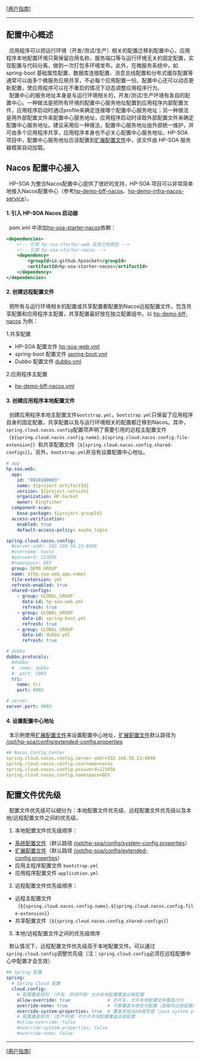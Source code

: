 [[用户指南](user_guide.md)]

---

## 配置中心概述
&nbsp;&nbsp;应用程序可以把运行环境（开发/测试/生产）相关的配置迁移到配置中心，应用程序本地配置环境只需保留应用名称、服务端口等与运行环境无关的固定配置，实现配置与代码分离，做到一次打包多环境发布。此外，在微服务系统中，如 spring-boot 基础属性配置、数据库连接配置、消息总线配置和分布式缓存配置等通常可以由多个微服务应用共享，不必每个应用配置一份。配置中心还可以动态更新配置，使应用程序可以在不重启的情况下动态调整应用程序行为。  
&nbsp;&nbsp;配置中心的服务地址本身是与运行环境相关的，开发/测试/生产环境有各自的配置中心。一种做法是把所有环境的配置中心服务地址配置到应用程序内部配置文件，应用程序启动时通过profile来确定连接哪个配置中心服务地址；另一种做法是用外部配置文件来配置中心服务地址，应用程序启动时读取外部配置文件来确定配置中心服务地址。建议采用后一种做法，配置中心服务地址由外部统一维护，并可由多个应用程序共享，应用程序本身也不必关心配置中心服务地址。HP-SOA 项目中，配置中心服务地址应该配置到[扩展配置文件](app_integration.md#3-修改全局配置可选)中，该文件由 HP-SOA 服务器框架自动加载。

## Nacos 配置中心接入
&nbsp;&nbsp;HP-SOA 为整合Nacos配置中心提供了很好的支持，HP-SOA 项目可以非常简单地接入Nacos配置中心（参考[hp-demo-bff-nacos](../../hp-demo/hp-demo-bff-nacos)、[hp-demo-infra-nacos-service](../../hp-demo/hp-demo-infra-nacos/hp-demo-infra-nacos-service)）。

#### 1. 引入 HP-SOA Nacos 启动器
&nbsp;&nbsp;pom.xml 中添加[hp-soa-starter-nacos](../../hp-soa-starter/hp-soa-starter-nacos)依赖：
```xml
<dependencies>
    <!-- 引用 hp-soa-starter-web 及其它依赖包 -->
    <!-- 引用 hp-soa-starter-nacos -->
    <dependency>
        <groupId>io.github.hpsocket</groupId>
        <artifactId>hp-soa-starter-nacos</artifactId>
    </dependency>
</dependencies>
```
#### 2. 创建远程配置文件
&nbsp;&nbsp;把所有与运行环境相关的配置或共享配置都配置到Nacos远程配置文件，包含共享配置和应用程序主配置，共享配置最好放在独立配置组中。以 [hp-demo-bff-nacos](../../hp-demo/hp-demo-bff-nacos) 为例：

1.共享配置
- HP-SOA 配置文件 [hp-soa-web.yml](../../misc/nacos/config/namespace-DEV/GLOBAL_GROUP/hp-soa-web.yml)
- spring-boot 配置文件 [spring-boot.yml](../../misc/nacos/config/namespace-DEV/GLOBAL_GROUP/spring-boot.yml)
- Dubbo 配置文件 [dubbo.yml](../../misc/nacos/config/namespace-DEV/GLOBAL_GROUP/dubbo.yml)

2.应用程序主配置
- [hp-demo-bff-nacos.yml](../../misc/nacos/config/namespace-DEV/DEMO_GROUP/hp-demo-bff-nacos.yml)

#### 3. 创建应用程序本地配置文件
&nbsp;&nbsp;创建应用程序本地主配置文件`bootstrap.yml`，`bootstrap.yml`只保留了应用程序自身的固定配置，共享配置以及与运行环境相关的配置都迁移到Nacos。其中，`spring.cloud.nacos.config`配置项声明了需要引用的远程主配置文件（`${spring.cloud.nacos.config.name}.${spring.cloud.nacos.config.file-extension}`）和共享配置文件（`${spring.cloud.nacos.config.shared-configs}`）。另外，`bootstrap.yml`并没有设置配置中心地址。
```yaml
# app
hp.soa.web:
  app:
    id: "0010100003"
    name: ${project.artifactId}
    version: ${project.version}
    organization: HP-Socket
    owner: Kingfisher
  component-scan:
    base-package: ${project.groupId}
  access-verification:
    enabled: true
    default-access-policy: maybe_login

spring.cloud.nacos.config:
  #server-addr: 192.168.56.23:8848
  #username: nacos
  #password: 123456
  #namespace: DEV
  group: DEMO_GROUP
  name: ${hp.soa.web.app.name}
  file-extension: yml
  refresh-enabled: true
  shared-configs:
    - group: GLOBAL_GROUP
      data-id: hp-soa-web.yml
      refresh: true
    - group: GLOBAL_GROUP
      data-id: spring-boot.yml
      refresh: true
    - group: GLOBAL_GROUP
      data-id: dubbo.yml
      refresh: true

# dubbo
dubbo.protocols:
  #dubbo:
  #  name: dubbo
  #  port: 5003
  tri:
    name: tri
    port: 6003

# server
server.port: 9003
```
#### 4. 设置配置中心地址
&nbsp;&nbsp;本示例使用[扩展配置文件](app_integration.md#3-修改全局配置可选)来设置配置中心地址，[扩展配置文件](app_integration.md#3-修改全局配置可选)默认路径为 [/opt/hp-soa/config/extended-config.properties](../../misc/opt/hp-soa/config/extended-config.properties)
```yaml
## Nacos Config Center
spring.cloud.nacos.config.server-addr=192.168.56.23:8848
spring.cloud.nacos.config.username=nacos
spring.cloud.nacos.config.password=123456
spring.cloud.nacos.config.namespace=DEV
```

## 配置文件优先级
&nbsp;&nbsp;配置文件优先级可以细分为：本地配置文件优先级、远程配置文件优先级以及本地/远程配置文件之间的优先级。

1. 本地配置文件优先级顺序：
- [系统配置文件](app_integration.md#3-修改全局配置可选)（默认路径 [/opt/hp-soa/config/system-config.properties](../../misc/opt/hp-soa/config/system-config.properties)）
- [扩展配置文件](app_integration.md#3-修改全局配置可选)（默认路径 [/opt/hp-soa/config/extended-config.properties](../../misc/opt/hp-soa/config/extended-config.properties)）
- 应用主程序配置文件 `bootstrap.yml`
- 应用程序配置文件 `application.yml`

2. 远程配置文件优先级顺序：
- 远程主配置文件（`${spring.cloud.nacos.config.name}.${spring.cloud.nacos.config.file-extension}`）
- 共享配置文件（`${spring.cloud.nacos.config.shared-configs}`）

3. 本地/远程配置文件之间的优先级顺序

&nbsp;&nbsp;默认情况下，远程配置文件优先级高于本地配置文件。可以通过`spring.cloud.config`调整优先级（注：`spring.cloud.config`必须在远程配置中心中配置才会生效）
```yaml
## Spring 配置
spring:
  # Spring Cloud 配置
  cloud.config:
    # 配置覆盖规则：（开发、测试环境）允许本地配置覆盖远程配置
    allow-override: true              # 总开关，允许本地配置文件覆盖行为
    override-none: true               # 不要覆盖本地任何配置（直接将远程配置的优先级降低到最低），前提条件是allowOverride是true
    override-system-properties: true  # 覆盖本地JAVA属性值（java system property，也就是java -Dxxx传入的参数）
    # 配置覆盖规则：（生产环境）不允许本地配置覆盖远程配置
    #allow-override: false
    #override-system-properties: false
    #override-none: false
```

---

[[用户指南](user_guide.md)]